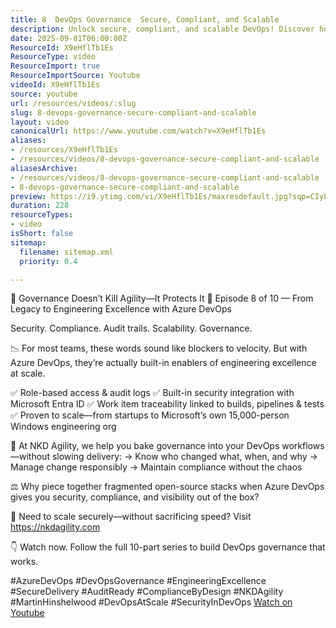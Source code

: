 ```yaml
---
title: 8  DevOps Governance  Secure, Compliant, and Scalable
description: Unlock secure, compliant, and scalable DevOps! Discover how Azure DevOps governance boosts agility—no trade-offs, just engineering excellence.
date: 2025-09-01T06:00:00Z
ResourceId: X9eHflTb1Es
ResourceType: video
ResourceImport: true
ResourceImportSource: Youtube
videoId: X9eHflTb1Es
source: youtube
url: /resources/videos/:slug
slug: 8-devops-governance-secure-compliant-and-scalable
layout: video
canonicalUrl: https://www.youtube.com/watch?v=X9eHflTb1Es
aliases:
- /resources/X9eHflTb1Es
- /resources/videos/8-devops-governance-secure-compliant-and-scalable
aliasesArchive:
- /resources/videos/8-devops-governance-secure-compliant-and-scalable
- 8-devops-governance-secure-compliant-and-scalable
preview: https://i9.ytimg.com/vi/X9eHflTb1Es/maxresdefault.jpg?sqp=CIyL2sMG&rs=AOn4CLBA5BlXmnA6HN8yMMEBDx9K_CkqKQ
duration: 228
resourceTypes:
- video
isShort: false
sitemap:
  filename: sitemap.xml
  priority: 0.4

---
```

 🔐 Governance Doesn’t Kill Agility—It Protects It
🎥 Episode 8 of 10 — From Legacy to Engineering Excellence with Azure DevOps

Security.
Compliance.
Audit trails.
Scalability.
Governance.

📉 For most teams, these words sound like blockers to velocity.
But with Azure DevOps, they’re actually built-in enablers of engineering excellence at scale.

✅ Role-based access & audit logs
✅ Built-in security integration with Microsoft Entra ID
✅ Work item traceability linked to builds, pipelines & tests
✅ Proven to scale—from startups to Microsoft’s own 15,000-person Windows engineering org

💬 At NKD Agility, we help you bake governance into your DevOps workflows—without slowing delivery:
→ Know who changed what, when, and why
→ Manage change responsibly
→ Maintain compliance without the chaos

⚖️ Why piece together fragmented open-source stacks when Azure DevOps gives you security, compliance, and visibility out of the box?

📌 Need to scale securely—without sacrificing speed? Visit https://nkdagility.com

👇 Watch now. Follow the full 10-part series to build DevOps governance that works.

#AzureDevOps #DevOpsGovernance #EngineeringExcellence #SecureDelivery #AuditReady #ComplianceByDesign #NKDAgility #MartinHinshelwood #DevOpsAtScale #SecurityInDevOps 
 [Watch on Youtube](https://www.youtube.com/watch?v=X9eHflTb1Es)

